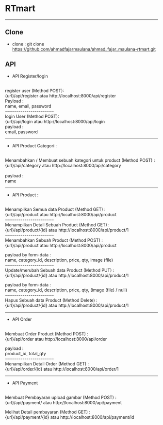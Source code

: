# RTmart
<hr>

## Clone
- clone : git clone  https://github.com/ahmadfajarmaulana/ahmad_fajar_maulana-rtmart.git

## API 
- API Register/login
<br>
register user (Method POST): 
<br>
{url}/api/register atau http://localhost:8000/api/register
<br>
Payload :
<br>
name, email, password
<br>
    -------------------------
<br>
login User (Method POST): 
<br>
{url}/api/login atau http://localhost:8000/api/login
<br>
payload :
<br>
email, password
<br>

<hr>

- API Product Categori :
<br>
Menambahkan / Membuat sebuah kategori untuk product (Method POST) :
<br>
{url}/api/category atau http://localhost:8000/api/category
<br>
<br>
payload : 
<br>
name

<hr>

- API Product :
<br>
Menampilkan Semua data Product (Method GET) : 
<br>
{url}/api/product atau http://localhost:8000/api/product
<br>
    -------------------------
<br>
Menampilkan Detail Sebuah Product (Method GET)  : 
<br>
{url}/api/product/{id} atau http://localhost:8000/api/product/1
<br>
    -------------------------
<br>
Menambahkan Sebuah Product (Method POST)  : 
<br>
{url}/api/product atau http://localhost:8000/api/product
<br>

payload by form-data :
<br>
name, category_id, description, price, qty, image (file)
<br>
    -------------------------
<br>
Update/merubah Sebuah data Product (Method PUT)  : 
<br>
{url}/api/product/{id} atau http://localhost:8000/api/product/1
<br>

payload by form-data :
<br>
name, category_id, description, price, qty, (image (file) / null)
<br>
    -------------------------
<br>
Hapus Sebuah data Product (Method Delete)  : 
<br>
{url}/api/product/{id} atau http://localhost:8000/api/product/1
<br>

<hr>

- API Order
<br>
Membuat Order Product (Method POST) : 
<br>
{url}/api/order atau http://localhost:8000/api/order
<br>

payload :
<br>
product_id, total_qty
<br>
    -------------------------
<br>
Menampilkan Detail Order (Method GET) : 
<br>
{url}/api/order/{id} atau http://localhost:8000/api/order/1
<br>

<hr>

- API Payment
<br>
Membuat Pembayaran upload gambar (Method POST) :
<br>
{url}/api/payment/ atau http://localhost:8000/api/payment
<br>

Melihat Detail pembayaran (Method GET) :
<br>
{url}/api/payment/{id} atau http://localhost:8000/api/payment/id